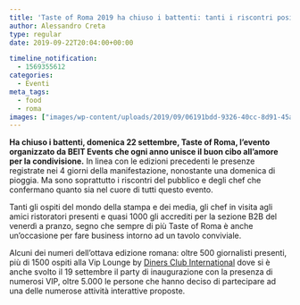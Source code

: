 ```yaml
---
title: 'Taste of Roma 2019 ha chiuso i battenti: tanti i riscontri positivi'
author: Alessandro Creta
type: regular
date: 2019-09-22T20:04:00+00:00

timeline_notification:
  - 1569355612
categories:
  - Eventi
meta_tags:
  - food
  - roma
images: ["images/wp-content/uploads/2019/09/06191bdd-9326-40cc-8d91-45a1c1497ac3.webp"]
---
```

**Ha chiuso i battenti, domenica 22 settembre, Taste of Roma, l’evento organizzato da BEIT Events che ogni anno unisce il buon cibo all’amore per la condivisione.** In linea con le edizioni precedenti le presenze registrate nei 4 giorni della manifestazione, nonostante una domenica di pioggia. Ma sono soprattutto i riscontri del pubblico e degli chef che confermano quanto sia nel cuore di tutti questo evento.

Tanti gli ospiti del mondo della stampa e dei media, gli chef in visita agli amici ristoratori presenti e quasi 1000 gli accrediti per la sezione B2B del venerdì a pranzo, segno che sempre di più Taste of Roma è anche un’occasione per fare business intorno ad un tavolo conviviale.

Alcuni dei numeri dell’ottava edizione romana: oltre 500 giornalisti presenti, più di 1500 ospiti alla Vip Lounge&nbsp;by&nbsp;<a href="https://bluwom-milano.us8.list-manage.com/track/click?u=03e5b673b23cc280324d49887&id=9db977649d&e=a57438b6be" target="_blank" rel="noreferrer noopener">Diners Club International</a>&nbsp;dove si è anche svolto il 19 settembre il party di inaugurazione con la presenza di numerosi VIP, oltre 5.000 le persone che hanno deciso di partecipare ad una delle numerose attività interattive proposte.